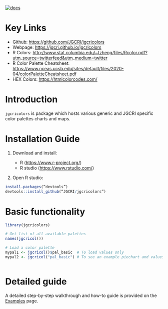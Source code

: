 [![docs](https://github.com/JGCRI/jgcricolors/actions/workflows/pkgdown.yaml/badge.svg)](https://github.com/JGCRI/jgcricolors/actions/workflows/pkgdown.yaml)

<!-- ------------------------>
<!-- ------------------------>
# <a name="KeyLinks"></a>Key Links
<!-- ------------------------>
<!-- ------------------------>

- Github: https://github.com/JGCRI/jgcricolors
- Webpage: https://jgcri.github.io/jgcricolors
- R Colors: http://www.stat.columbia.edu/~tzheng/files/Rcolor.pdf?utm_source=twitterfeed&utm_medium=twitter
- R Color Palette Cheatsheet: https://www.nceas.ucsb.edu/sites/default/files/2020-04/colorPaletteCheatsheet.pdf 
- HEX Colors: https://htmlcolorcodes.com/

  
<!-- ------------------------>
<!-- ------------------------>
# <a name="Introduction"></a>Introduction
<!-- ------------------------>
<!-- ------------------------>

`jgcricolors` is package which hosts various generic and JGCRI specific color palettes charts and maps.

<!-- ------------------------>
<!-- ------------------------>
# <a name="InstallGuide"></a>Installation Guide
<!-- ------------------------>
<!-- ------------------------>

1. Download and install:
    - R (https://www.r-project.org/)
    - R studio (https://www.rstudio.com/)  
    
2. Open R studio:

```r
install.packages(“devtools”)
devtools::install_github(“JGCRI/jgcricolors”)
```

<!-- ------------------------>
<!-- ------------------------>
# Basic functionality
<!-- ------------------------>
<!-- ------------------------>

```r
library(jgcricolors)

# Get list of all available palettes
names(jgcricol())

# Load a color palette
mypal1 <- jgcricol()$pal_basic  # To load values only
mypal2 <- jgcricol("pal_basic") # To see an example piechart and values



```

<!-- ------------------------>
<!-- ------------------------>
# Detailed guide
<!-- ------------------------>
<!-- ------------------------>

A detailed step-by-step walkthrough and how-to guide is provided on the [Examples](https://jgcri.github.io/jgcricolors/articles/vignette_examples.html) page. 

